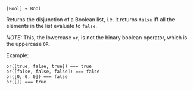 `[Bool] → Bool`

Returns the disjunction of a Boolean list, i.e. it returns `false` iff all the
elements in the list evaluate to `false`.

*NOTE:* This, the lowercase `or`, is not the binary boolean operator, which
is the uppercase `OR`.

Example:

    or([true, false, true]) === true
    or([false, false, false]) === false
    or([0, 0, 0]) === false
    or([]) === true

